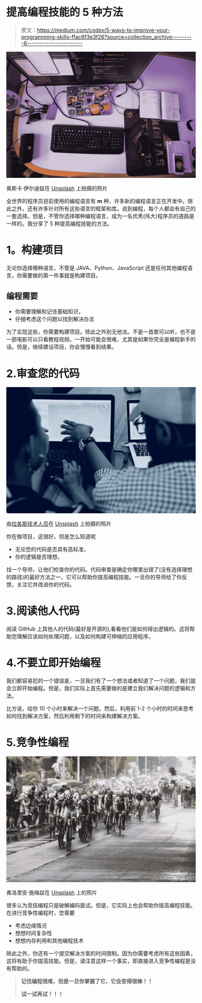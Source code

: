 # 提高编程技能的 5 种方法

> 原文：<https://medium.com/codex/5-ways-to-improve-your-programming-skills-ffac6f3e3f26?source=collection_archive---------6----------------------->

![](img/f04b93c3055533da2683a2c6b6cd6172.png)

奥斯卡·伊尔迪兹在 [Unsplash](https://unsplash.com?utm_source=medium&utm_medium=referral) 上拍摄的照片

全世界的程序员目前使用的编程语言有 **m** 种，许多新的编程语言正在开发中。除此之外，还有许多针对所有这些语言的框架和库。说到编程，每个人都会有自己的一套选择。但是，不管你选择哪种编程语言，成为一名优秀(伟大)程序员的道路是一样的。我分享了 5 种提高编程技能的方法。

# **1。构建项目**

无论你选择哪种语言，不管是 JAVA、Python、JavaScript 还是任何其他编程语言，你需要做的第一件事就是构建项目。

## 编程需要

*   你需要理解和记住基础知识，
*   仔细考虑这个问题以找到解决办法

为了实现这些，你需要构建项目。除此之外别无他法。不是一首歌可以听，也不是一部电影可以只看教程视频。一开始可能会很难，尤其是如果你完全是编程新手的话。但是，继续建设项目，你会慢慢看到结果。

# 2.审查您的代码

![](img/379576ae4a4be0e0fe599ce10fcb3523.png)

由[拉各斯技术人员](https://unsplash.com/@heylagostechie?utm_source=medium&utm_medium=referral)在 [Unsplash](https://unsplash.com?utm_source=medium&utm_medium=referral) 上拍摄的照片

你在做项目，这很好。但是怎么知道呢

*   无论您的代码是否具有高标准，
*   你的逻辑是否理想。

找一个导师，让他们检查你的代码。代码审查是确定你哪里出错了(没有选择理想的路径)的最好方法之一，它可以帮助你提高编程技能。一旦你的导师给了你反馈，关注它并改进你的代码。

# 3.阅读他人代码

阅读 GitHub 上其他人的代码(最好是开源的),看看他们是如何得出逻辑的。这将帮助您理解应该如何处理问题，以及如何构建可伸缩的应用程序。

# 4.不要立即开始编程

我们都容易犯的一个错误是，一旦我们有了一个想法或者知道了一个问题，我们就会立即开始编程。但是，我们实际上首先需要做的是建立我们解决问题的逻辑和方法。

比方说，给你 10 个小时来解决一个问题。然后，利用前 1-2 个小时的时间来思考如何找到解决方案，然后利用剩下的时间来构建解决方案。

# 5.竞争性编程

![](img/c61f16ba1900ecccfe18e9adc95446b0.png)

弗洛里安·施梅兹在 [Unsplash](https://unsplash.com?utm_source=medium&utm_medium=referral) 上的照片

很多认为竞技编程只是破解编码面试。但是，它实际上也会帮助你提高编程技能。在进行竞争性编程时，您需要

*   考虑边缘情况
*   想想时间复杂性
*   想想内存利用和其他编程技术

除此之外，你还有一个提交解决方案的时间限制。因为你需要考虑所有这些因素，这将有助于你提高技能。但是，请注意这样一个事实，即直接进入竞争性编程是没有帮助的。

> **记住编程很难，但是一旦你掌握了它，它会变得很棒！！**
> 
> **试一试再试！！！**